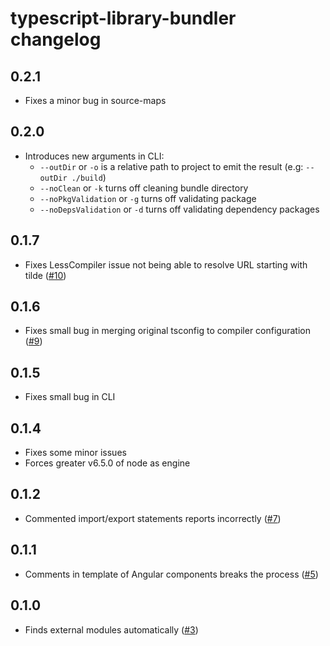 # typescript-library-bundler changelog

## 0.2.1

* Fixes a minor bug in source-maps

## 0.2.0

* Introduces new arguments in CLI:
  * `--outDir` or `-o` is a relative path to project to emit the result (e.g: `--outDir ./build`)
  * `--noClean` or `-k` turns off cleaning bundle directory
  * `--noPkgValidation` or `-g` turns off validating package
  * `--noDepsValidation` or `-d` turns off validating dependency packages

## 0.1.7

* Fixes LessCompiler issue not being able to resolve URL starting with tilde ([#10](https://github.com/aminpaks/typescript-library-bundler/issues/10))

## 0.1.6

* Fixes small bug in merging original tsconfig to compiler configuration ([#9](https://github.com/aminpaks/typescript-library-bundler/issues/9))

## 0.1.5

* Fixes small bug in CLI

## 0.1.4

* Fixes some minor issues
* Forces greater v6.5.0 of node as engine

## 0.1.2

* Commented import/export statements reports incorrectly ([#7](https://github.com/aminpaks/typescript-library-bundler/pull/7))

## 0.1.1

* Comments in template of Angular components breaks the process ([#5](https://github.com/aminpaks/typescript-library-bundler/pull/5))

## 0.1.0

* Finds external modules automatically ([#3](https://github.com/aminpaks/typescript-library-bundler/pull/3))
